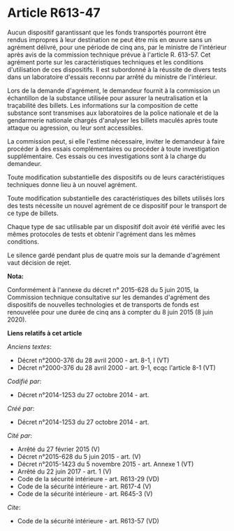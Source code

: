 # Article R613-47

Aucun dispositif garantissant que les fonds transportés pourront être rendus impropres à leur destination ne peut être mis en
œuvre sans un agrément délivré, pour une période de cinq ans, par le ministre de l'intérieur après avis de la commission
technique prévue à l'article R. 613-57. Cet agrément porte sur les caractéristiques techniques et les conditions
d'utilisation de ces dispositifs. Il est subordonné à la réussite de divers tests dans un laboratoire d'essais reconnu par
arrêté du ministre de l'intérieur. 

Lors de la demande d'agrément, le demandeur fournit à la commission un échantillon de la substance utilisée pour assurer la
neutralisation et la traçabilité des billets. Les informations sur la composition de cette substance sont transmises aux
laboratoires de la police nationale et de la gendarmerie nationale chargés d'analyser les billets maculés après toute attaque
ou agression, ou leur sont accessibles. 

La commission peut, si elle l'estime nécessaire, inviter le demandeur à faire procéder à des essais complémentaires ou
procéder à toute investigation supplémentaire. Ces essais ou ces investigations sont à la charge du demandeur. 

Toute modification substantielle des dispositifs ou de leurs caractéristiques techniques donne lieu à un nouvel agrément. 

Toute modification substantielle des caractéristiques des billets utilisés lors des tests nécessite un nouvel agrément de ce
dispositif pour le transport de ce type de billets. 

Chaque type de sac utilisable par un dispositif doit avoir été vérifié avec les mêmes protocoles de tests et obtenir
l'agrément dans les mêmes conditions. 

Le silence gardé pendant plus de quatre mois sur la demande d'agrément vaut décision de rejet.

**Nota:**

Conformément à l'annexe du décret n° 2015-628 du 5 juin 2015, la Commission technique consultative sur les demandes
d'agrément des dispositifs de nouvelles technologies et de transports de fonds est renouvelée pour une durée de cinq ans à
compter du 8 juin 2015 (8 juin 2020).

**Liens relatifs à cet article**

_Anciens textes_:

  - Décret n°2000-376 du 28 avril 2000 - art. 8-1, I (VT)
  - Décret n°2000-376 du 28 avril 2000 - art. 9-1, ecqc l'article 8-1 (VT)

_Codifié par_:

  - Décret n°2014-1253 du 27 octobre 2014 - art.

_Créé par_:

  - Décret n°2014-1253 du 27 octobre 2014 - art.

_Cité par_:

  - Arrêté du 27 février 2015 (V)
  - Décret n°2015-628 du 5 juin 2015 - art. (V)
  - Décret n°2015-1423 du 5 novembre 2015 - art. Annexe 1 (VT)
  - Arrêté du 22 juin 2017 - art. 1 (V)
  - Code de la sécurité intérieure - art. R613-29 (VD)
  - Code de la sécurité intérieure - art. R617-4 (V)
  - Code de la sécurité intérieure - art. R645-3 (V)

_Cite_:

  - Code de la sécurité intérieure - art. R613-57 (VD)

